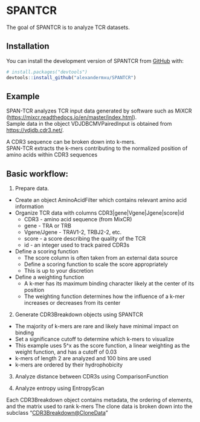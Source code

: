 
<!-- README.md is generated from README.Rmd. Please edit that file -->

# SPANTCR

<!-- badges: start -->
<!-- badges: end -->

The goal of SPANTCR is to analyze TCR datasets.

## Installation

You can install the development version of SPANTCR from
[GitHub](https://github.com/) with:

``` r
# install.packages("devtools")
devtools::install_github("alexandermxu/SPANTCR")
```

## Example

SPAN-TCR analyzes TCR input data generated by software such as MiXCR
(<https://mixcr.readthedocs.io/en/master/index.html>).  
Sample data in the object VDJDBCMVPairedInput is obtained from
<https://vdjdb.cdr3.net/>.

A CDR3 sequence can be broken down into k-mers.  
SPAN-TCR extracts the k-mers contributing to the normalized position of
amino acids within CDR3 sequences

## Basic workflow:

1.  Prepare data.

-   Create an object AminoAcidFilter which contains relevant amino acid
    information
-   Organize TCR data with columns CDR3\|gene\|Vgene\|Jgene\|score\|id
    -   CDR3 - amino acid sequence (from MixCR)
    -   gene - TRA or TRB
    -   Vgene/Jgene - TRAV1-2, TRBJ2-2, etc.
    -   score - a score describing the quality of the TCR
    -   id - an integer used to track paired CDR3s
-   Define a scoring function
    -   The score column is often taken from an external data source
    -   Define a scoring function to scale the score appropriately
    -   This is up to your discretion
-   Define a weighting function
    -   A k-mer has its maximum binding character likely at the center
        of its position
    -   The weighting function determines how the influence of a k-mer
        increases or decreases from its center

2.  Generate CDR3Breakdown objects using SPANTCR

-   The majority of k-mers are rare and likely have minimal impact on
    binding
-   Set a significance cutoff to determine which k-mers to visualize
-   This example uses 5^x as the score function, a linear weighting as
    the weight function, and has a cutoff of 0.03
-   k-mers of length 2 are analyzed and 100 bins are used
-   k-mers are ordered by their hydrophobicity

3.  Analyze distance between CDR3s using ComparisonFunction

4.  Analyze entropy using EntropyScan

Each CDR3Breakdown object contains metadata, the ordering of elements,
and the matrix used to rank k-mers The clone data is broken down into
the subclass “<CDR3Breakdown@CloneData>”

<!-- ```{r init} -->
<!-- library(SPANTCR) -->
<!-- SPANTCR_VDJDBCMVPaired <- SPANTCR(VDJDBCMVPairedInput, "VDJDBCMV", "Paired", "Hydrophobicity", 100, 2, 0.03, ScoreFunctionExponential5, WeightFunctionLinear) -->
<!-- head(SPANTCR_VDJDBCMVPaired@CloneData[,c(1:6,11,12,15,18)]) -->
<!-- ``` -->
<!-- The TCR data is processed into the subclass "CDR3Breakdown@Output" -->
<!-- Each row is a single clone in a single bin -->
<!-- ```{r output} -->
<!-- head(SPANTCR_VDJDBCMVPaired@Output) -->
<!-- ``` -->
<!-- SPANTCR plots can be generated using ggplot2 -->
<!-- Ordering output by the same AAOperation will stack bar plots appropriately -->
<!-- The levels of factor (Window) will match the AAOperation order -->
<!-- ```{r graph} -->
<!-- library(ggplot2) -->
<!-- ggplot(SPANTCR_VDJDBCMVPaired@Output[order(Window)])+ -->
<!--   geom_bar(aes(x=Tick, y=WeightProbability, fill=SignificantColor), stat="identity", width=1/100)+ -->
<!--   theme(legend.position="none")+ -->
<!--   scale_fill_gradientn(colors=c(alpha("#4D4D4D",0.01),"red","white","blue"), values=c(0,0.01,0.50,1))+ -->
<!--   coord_fixed() -->
<!-- ``` -->
<!-- The distance between sets of CDR3s can be measured using ComparisonFunction -->
<!-- Here we compare Levenshtein distance between VDJDBCMV Paired CDR3s and their nearest neighbor in the set -->
<!-- ```{r distancecomp} -->
<!-- CMVSelfDistance <- ComparisonFunction(SPANTCR_VDJDBCMVPaired, SPANTCR_VDJDBCMVPaired, 100, FineBinTicksPaired, BLOSUMCappedDiff, F) -->
<!-- CMVSelfDistance[, SecondChain := sapply(Top5Chain, function(x) x[2])] -->
<!-- CMVSelfDistance[, SecondChainScore := sapply(Top5CompScore, function(x) x[2])] -->
<!-- CMVSelfDistance[, SecondChainLev := diag(adist(SecondChain, BaseCDR3))] -->
<!-- ggplot(CMVSelfDistance)+ -->
<!--   geom_point(aes(x=SecondChainLev, y=SecondChainScore))+ -->
<!--   coord_fixed() -->
<!-- ``` -->
<!-- Entropy analysis is performed across ranges of CDR3 using EntropyScan, or in specific windows using SearchIterator -->
<!-- EntropyScan is a wrapper for SearchIterator -->
<!-- Entropy across the entire range of k-mers and positions is summarized in the first list element of the output -->
<!-- ```{r entropysummary} -->
<!-- SearchBoxesPaired20 <- mapply(c, seq(0,1.9,length.out=20), seq(0.1,2,length.out=20), SIMPLIFY=F) -->
<!-- VDJDBCMV_Entropy <- EntropyScan(SPANTCR_VDJDBCMVPaired, SearchBoxesPaired20, 0.03, FineBinTicksPaired) -->
<!-- VDJDBCMV_Entropy[[1]]$Source <- factor(VDJDBCMV_Entropy[[1]]$Source, levels=c("Base", sort(unique(VDJDBCMV_Entropy[[1]]$Source)[-1]))) -->
<!-- ggplot(VDJDBCMV_Entropy[[1]][Count>20])+ -->
<!--   geom_tile(aes(x=Range, y=Source, fill=DeltaAverage))+ -->
<!--   scale_x_discrete(breaks=c("0-0.01","1-1.01","1.99-2"), labels=c(0,1,2))+ -->
<!--   scale_fill_gradient2(low="blue", mid="white", high="red", midpoint = 1)+ -->
<!--   theme_dark() -->
<!-- ``` -->
<!-- Individual CDR3 entropy lines for specific sets of TCRS can be plotted using data from the second list element of the output -->
<!-- ```{r entropy} -->
<!-- ggplot(VDJDBCMV_Entropy[[2]][N>10 & Range=="0.5-0.51"])+ -->
<!--   geom_line(aes(x=Location, y=Entropy, color=Source))+ -->
<!--   theme_bw() -->
<!-- ``` -->
